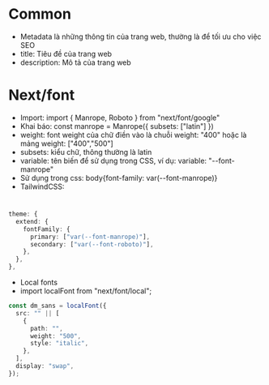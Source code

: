 # Common

- Metadata là những thông tin của trang web, thường là để tối ưu cho việc SEO
- title: Tiêu đề của trang web
- description: Mô tả của trang web

# Next/font

- Import: import { Manrope, Roboto } from "next/font/google"
- Khai báo: const manrope = Manrope({ subsets: ["latin"] })
- weight: font weight của chữ điền vào là chuỗi weight: "400" hoặc là mảng weight: ["400","500"]
- subsets: kiểu chữ, thông thường là latin
- variable: tên biến để sử dụng trong CSS, ví dụ: variable: "--font-manrope"
- Sử dụng trong css: body{font-family: var(--font-manrope)}
- TailwindCSS: <h1 className="font-primary"></h1>

```ts
theme: {
  extend: {
    fontFamily: {
      primary: ["var(--font-manrope)"],
      secondary: ["var(--font-roboto)"],
    },
  },
},
```

- Local fonts
- import localFont from "next/font/local";

```ts
const dm_sans = localFont({
  src: "" || [
    {
      path: "",
      weight: "500",
      style: "italic",
    },
  ],
  display: "swap",
});
```
